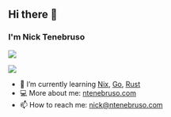 ## Hi there 👋

### I'm Nick Tenebruso

![](https://shields.io/github/followers/ntenebruso?label=Follow&style=for-the-badge)

![](https://github-profile-trophy.vercel.app/?username=ntenebruso)

- 🌱 I’m currently learning [Nix](https://github.com/ntenebruso/nixos-config), [Go](https://go.dev/), [Rust](https://www.rust-lang.org/)
- 💻 More about me: [ntenebruso.com](https://ntenebruso.com/)
- 📫 How to reach me: [nick@ntenebruso.com](mailto:nick@ntenebruso.com)
